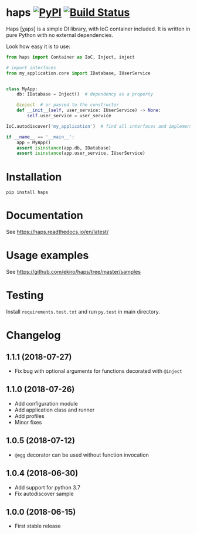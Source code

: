 # haps [![PyPI](https://badge.fury.io/py/haps.png)](https://pypi.python.org/pypi/haps/) [![Build Status](https://travis-ci.org/ekiro/haps.svg?branch=master)](https://travis-ci.org/ekiro/haps)
Haps [χaps] is a simple DI library, with IoC container included. It is written in pure Python with no external dependencies.

Look how easy it is to use:

```python
from haps import Container as IoC, Inject, inject

# import interfaces
from my_application.core import IDatabase, IUserService


class MyApp:
    db: IDatabase = Inject()  # dependency as a property

    @inject  # or passed to the constructor
    def __init__(self, user_service: IUserService) -> None:
        self.user_service = user_service

IoC.autodiscover('my_application')  # find all interfaces and implementations

if __name__ == '__main__':
    app = MyApp()
    assert isinstance(app.db, IDatabase)
    assert isinstance(app.user_service, IUserService)
```

# Installation

    pip install haps

# Documentation

See https://haps.readthedocs.io/en/latest/

# Usage examples

See https://github.com/ekiro/haps/tree/master/samples

# Testing

Install `requirements.test.txt` and run `py.test` in main directory.

# Changelog


## 1.1.1 (2018-07-27)
- Fix bug with optional arguments for functions decorated with `@inject`

## 1.1.0 (2018-07-26)
- Add configuration module
- Add application class and runner
- Add profiles
- Minor fixes

## 1.0.5 (2018-07-12)
- `@egg` decorator can be used without function invocation

## 1.0.4 (2018-06-30)
- Add support for python 3.7
- Fix autodiscover sample

## 1.0.0 (2018-06-15)
- First stable release

